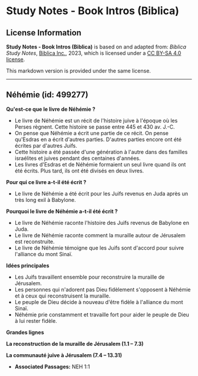 # Study Notes - Book Intros (Biblica)

## License Information

**Study Notes - Book Intros (Biblica)** is based on and adapted from: _Biblica Study Notes_, [Biblica Inc.](https://www.biblica.com/), 2023, which is licensed under a [CC BY-SA 4.0 license](https://creativecommons.org/licenses/by-sa/4.0/legalcode.en).

This markdown version is provided under the same license.



--------------------------------

## Néhémie (id: 499277)

**Qu'est\-ce que le livre de Néhémie ?**

* Le livre de Néhémie est un récit de l'histoire juive à l'époque où les Perses règnent. Cette histoire se passe entre 445 et 430 av. J.\-C.
* On pense que Néhémie a écrit une partie de ce récit. On pense qu'Esdras en a écrit d'autres parties. D'autres parties encore ont été écrites par d'autres Juifs.
* Cette histoire a été passée d'une génération à l'autre dans des familles israélites et juives pendant des centaines d'années.
* Les livres d'Esdras et de Néhémie formaient un seul livre quand ils ont été écrits. Plus tard, ils ont été divisés en deux livres.

**Pour qui ce livre a\-t\-il été écrit ?**

* Le livre de Néhémie a été écrit pour les Juifs revenus en Juda après un très long exil à Babylone.

**Pourquoi le livre de Néhémie a\-t\-il été écrit ?**

* Le livre de Néhémie raconte l'histoire des Juifs revenus de Babylone en Juda.
* Le livre de Néhémie raconte comment la muraille autour de Jérusalem est reconstruite.
* Le livre de Néhémie témoigne que les Juifs sont d'accord pour suivre l'alliance du mont Sinaï.

**Idées principales**

* Les Juifs travaillent ensemble pour reconstruire la muraille de Jérusalem.
* Les personnes qui n'adorent pas Dieu fidèlement s'opposent à Néhémie et à ceux qui reconstruisent la muraille.
* Le peuple de Dieu décide à nouveau d'être fidèle à l'alliance du mont Sinaï.
* Néhémie prie constamment et travaille fort pour aider le peuple de Dieu à lui rester fidèle.

**Grandes lignes**

**La reconstruction de la muraille de Jérusalem (1\.1 – 7\.3\)**

**La communauté juive à Jérusalem (7\.4 – 13\.31\)**

* **Associated Passages:** NEH 1:1

